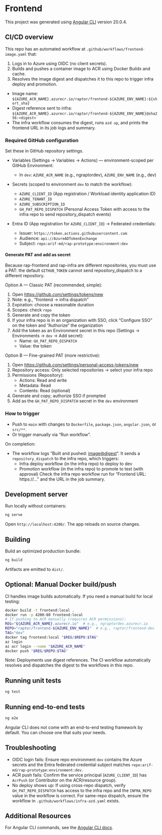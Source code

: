 # Frontend

This project was generated using [Angular CLI](https://github.com/angular/angular-cli) version 20.0.4.

## CI/CD overview

This repo has an automated workflow at `.github/workflows/frontend-image.yaml` that:

1) Logs in to Azure using OIDC (no client secrets).
2) Builds and pushes a container image to ACR using Docker Buildx and cache.
3) Resolves the image digest and dispatches it to this repo to trigger infra deploy and promotion.

- Image name: `${AZURE_ACR_NAME}.azurecr.io/raptor/frontend-${AZURE_ENV_NAME}:${short_sha}`
- Digest reference sent to infra: `${AZURE_ACR_NAME}.azurecr.io/raptor/frontend-${AZURE_ENV_NAME}@sha256:<digest>`
- The infra workflow consumes the digest, runs `azd up`, and prints the frontend URL in its job logs and summary.

### Required GitHub configuration

Set these in GitHub repository settings.

- Variables (Settings → Variables → Actions) — environment-scoped per GitHub Environment:
	- In `dev`: `AZURE_ACR_NAME` (e.g., ngraptordev), `AZURE_ENV_NAME` (e.g., dev)

- Secrets (scoped to environment `dev` to match the workflow):
	- `AZURE_CLIENT_ID` (App registration / Workload identity application ID)
	- `AZURE_TENANT_ID`
	- `AZURE_SUBSCRIPTION_ID`
	- `GH_PAT_REPO_DISPATCH` (Personal Access Token with access to the infra repo to send repository_dispatch events)

- Entra ID (App registration for `AZURE_CLIENT_ID`) → Federated credentials:
	- Issuer: `https://token.actions.githubusercontent.com`
	- Audience: `api://AzureADTokenExchange`
	- Subject: `repo:arif-md/rap-prototype:environment:dev`

#### Generate PAT and add as secret

Because rap-frontend and rap-infra are different repositories, you must use a PAT: the default `GITHUB_TOKEN` cannot send repository_dispatch to a different repository.

Option A — Classic PAT (recommended, simple):

1. Open https://github.com/settings/tokens/new
2. Note: e.g., “frontend → infra dispatch”
3. Expiration: choose a reasonable duration
4. Scopes: check `repo`
5. Generate and copy the token
6. If your infra repo is in an organization with SSO, click “Configure SSO” on the token and “Authorize” the organization
7. Add the token as an Environment secret in this repo (Settings → Environments → `dev` → Add secret):
	- Name: `GH_PAT_REPO_DISPATCH`
	- Value: the token

Option B — Fine-grained PAT (more restrictive):

1. Open https://github.com/settings/personal-access-tokens/new
2. Repository access: Only selected repositories → select your infra repo
3. Permissions (Repository):
	- Actions: Read and write
	- Metadata: Read
	- Contents: Read (optional)
4. Generate and copy; authorize SSO if prompted
5. Add as the `GH_PAT_REPO_DISPATCH` secret in the `dev` environment

### How to trigger

- Push to `main` with changes to `Dockerfile`, `package.json`, `angular.json`, or `src/**`.
- Or trigger manually via “Run workflow”.

On completion:

- The workflow logs “Built and pushed: <image@digest>”.
It sends a `repository_dispatch` to the infra repo, which triggers:
	- Infra deploy workflow (in the infra repo) to deploy to dev
	- Promotion workflow (in the infra repo) to promote to test (with approval)
Check the infra repo workflow run for “Frontend URL: https://...” and the URL in the job summary.

## Development server

Run locally without containers:

```bash
ng serve
```

Open `http://localhost:4200/`. The app reloads on source changes.

## Building

Build an optimized production bundle:

```bash
ng build
```

Artifacts are emitted to `dist/`.

## Optional: Manual Docker build/push

CI handles image builds automatically. If you need a manual build for local testing:

```bash
docker build -t frontend:local .
docker run -p 4200:80 frontend:local
# If pushing to ACR manually (requires ACR permissions):
REG="${AZURE_ACR_NAME}.azurecr.io"  # e.g., ngraptordev.azurecr.io
REPO="raptor/frontend-${AZURE_ENV_NAME}"  # e.g., raptor/frontend-dev
TAG="dev"
docker tag frontend:local "$REG/$REPO:$TAG"
az login
az acr login --name "$AZURE_ACR_NAME"
docker push "$REG/$REPO:$TAG"
```

Note: Deployments use digest references. The CI workflow automatically resolves and dispatches the digest to the workflows in this repo.

## Running unit tests

```bash
ng test
```

## Running end-to-end tests

```bash
ng e2e
```

Angular CLI does not come with an end-to-end testing framework by default. You can choose one that suits your needs.

## Troubleshooting

- OIDC login fails: Ensure repo environment `dev` contains the Azure secrets and the Entra federated credential subject matches `repo:arif-md/rap-prototype:environment:dev`.
- ACR push fails: Confirm the service principal (`AZURE_CLIENT_ID`) has `AcrPush` (or Contributor on the ACR/resource group).
- No deploy shows up: If using cross-repo dispatch, verify `GH_PAT_REPO_DISPATCH` has access to the infra repo and the `INFRA_REPO` value in the workflow is correct. For same-repo dispatch, ensure the workflow in `.github/workflows/infra-azd.yaml` exists.

## Additional Resources

For Angular CLI commands, see the [Angular CLI docs](https://angular.dev/tools/cli).
